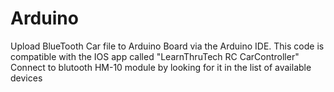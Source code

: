 # Arduino
Upload BlueTooth Car file to Arduino Board via the Arduino IDE. 
This code is compatible with the IOS app called "LearnThruTech RC CarController"
Connect to blutooth HM-10 module by looking for it in the list of available devices
